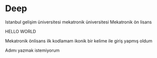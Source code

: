 # Deep
Istanbul gelişim üniversitesi mekatronik üniversitesi Mekatronik ön lisans

HELLO WORLD

Mekatronik önlisans ilk kodlamam ikonik bir kelime ile giriş yapmış oldum

Adımı yazmak istemiyorum 
